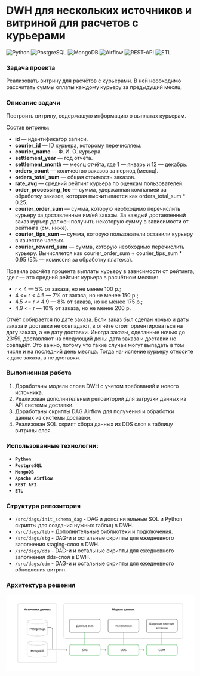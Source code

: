 # **DWH для нескольких источников и витриной для расчетов с курьерами**

![Python](https://img.shields.io/badge/-Python-blue)
![PostgreSQL](https://img.shields.io/badge/-PostgreSQL-salad)
![MongoDB](https://img.shields.io/badge/-MongoDB-yellow)
![Airflow](https://img.shields.io/badge/-Airflow-orange)
![REST-API](https://img.shields.io/badge/-REST_API-white)
![ETL](https://img.shields.io/badge/-ETL-green)

### **Задача проекта**

Реализовать витрину для расчётов с курьерами. 
В ней необходимо рассчитать суммы оплаты каждому курьеру за предыдущий месяц.

### **Описание задачи**

Построить витрину, содержащую информацию о выплатах курьерам.

Состав витрины:

- **id** — идентификатор записи.
- **courier_id** — ID курьера, которому перечисляем.
- **courier_name** — Ф. И. О. курьера.
- **settlement_year** — год отчёта.
- **settlement_month** — месяц отчёта, где 1 — январь и 12 — декабрь.
- **orders_count** — количество заказов за период (месяц).
- **orders_total_sum** — общая стоимость заказов.
- **rate_avg** — средний рейтинг курьера по оценкам пользователей.
- **order_processing_fee** — сумма, удержанная компанией за обработку заказов, которая высчитывается как
  orders_total_sum * 0.25.
- **courier_order_sum** — сумма, которую необходимо перечислить курьеру за доставленные им/ей заказы. За каждый
  доставленный заказ курьер должен получить некоторую сумму в зависимости от рейтинга (см. ниже).
- **courier_tips_sum** — сумма, которую пользователи оставили курьеру в качестве чаевых.
- **courier_reward_sum** — сумма, которую необходимо перечислить курьеру. Вычисляется как courier_order_sum +
  courier_tips_sum * 0.95 (5% — комиссия за обработку платежа).

Правила расчёта процента выплаты курьеру в зависимости от рейтинга, где r — это средний рейтинг курьера в расчётном
месяце:

- r < 4 — 5% от заказа, но не менее 100 р.;
- 4 <= r < 4.5 — 7% от заказа, но не менее 150 р.;
- 4.5 <= r < 4.9 — 8% от заказа, но не менее 175 р.;
- 4.9 <= r — 10% от заказа, но не менее 200 р.

Отчёт собирается по дате заказа.
Если заказ был сделан ночью и даты заказа и доставки не совпадают, в отчёте стоит ориентироваться на дату заказа, а не дату доставки. 
Иногда заказы, сделанные ночью до 23:59, доставляют на следующий день: дата заказа и доставки не совпадёт. 
Это важно, потому что такие случаи могут выпадать в том числе и на последний день месяца. 
Тогда начисление курьеру относите к дате заказа, а не доставки.


### **Выполненная работа**
1. Доработаны модели слоев DWH с учетом требований и нового источника.
2. Реализован дополнительный репозиторий для загрузки данных из API системы доставки.
3. Доработаны скрипты DAG Airflow для получения и обработки данных из системы доставки.
4. Реализован SQL скрипт сбора данных из DDS слоя в таблицу витрины слоя.


### **Использованные технологии:**

- **`Python`**
- **`PostgreSQL`**
- **`MongoDB`**
- **`Apache Airflow`**
- **`REST API`**
- **`ETL`**

### **Структура репозитория**

- `/src/dags/init_schema_dag` - DAG и дополнительные SQL и Python скрипты для создания нужных таблиц в DWH.
- `/src/dags/lib` - Дополнительные библиотеки и подключения.
- `/src/dags/stg` - DAG-и и остальные скрипты для ежедневного заполнения staging-слоя в DWH.
- `/src/dags/dds` - DAG-и и остальные скрипты для ежедневного заполнения dds-слоя в DWH.
- `/src/dags/cdm` - DAG-и и остальные скрипты для ежедневного обновления витрин.

### **Архитектура решения**

![Архитектура решения](img/image.png)